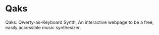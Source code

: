 # Qaks
Qaks: Qwerty-as-Keyboard Synth, An interactive webpage to be a free, easily accessible music synthesizer.
